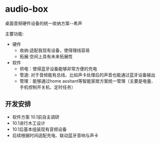 # audio-box

桌面音频硬件设备的统一收纳方案--希声

主要功能:
- 硬件
    - 收纳:适配我现有设备，使得理线容易
    - 拓展:空间上具有未来拓展性
- 软件
    - 供电：使得蓝牙设备能够非常方便的充电
    - 管道: 对于音频能有总线、比如声卡处理后的声音也能通过蓝牙设备输出
    - 管理：能够通过home assitant等智能家居方案统一管理（主要是电量、手机控制开关机、定时任务）

## 开发安排

- 软件方案 10.1前自主调研
- 10.1进行木工设计
- 10.1后基本组装现有音频设备
- 后续根据时间适配充电、联动蓝牙音响与声卡
